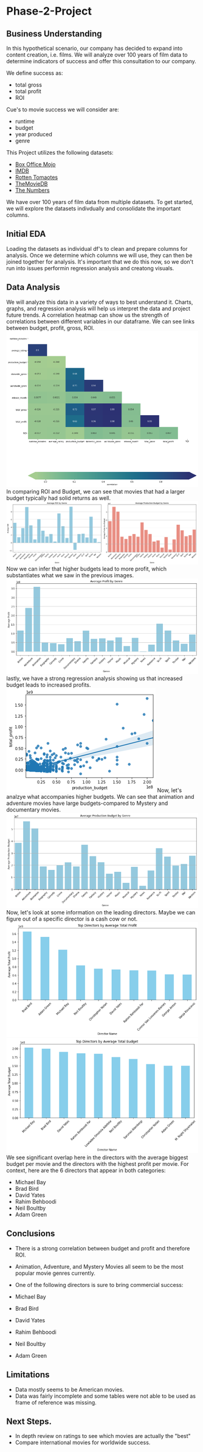 # Phase-2-Project

## Business Understanding
In this hypothetical scenario, our company has decided to expand into content creation, i.e. films.  We will analyze over 100 years of film data to determine indicators of success and offer this consultation to our company.

We define success as: 
* total gross
* total profit
* ROI
 
Cue's to movie success we will consider are:
* runtime
* budget
* year produced
* genre


This Project utilizes the following datasets:

* [Box Office Mojo](https://www.boxofficemojo.com/)
* [IMDB](https://www.imdb.com/)
* [Rotten Tomaotes](https://www.rottentomatoes.com/)
* [TheMovieDB](https://www.themoviedb.org/)
* [The Numbers](https://www.the-numbers.com/)


We have over 100 years of film data from multiple datasets.  To get started, we will explore the datasets indivdually and consolidate the important columns.

## Initial EDA
Loading the datasets as individual df's to clean and prepare columns for analysis.  Once we determine which columns we will use, they can then be joined together for analysis.  It's important that we do this now, so we don't run into issues performin regression analysis and creatong visuals.


## Data Analysis
We will analyze this data in a variety of ways to best understand it.  Charts, graphs, and regression analysis will help us interpret the data and project future trends.
A correlation heatmap can show us the strength of correlations between different variables in our dataframe.  We can see links between budget, profit, gross, ROI.
![Correlation Heat Map](Images/CorrelationHeatMap.png)
In comparing ROI and Budget, we can see that movies that had a larger budget typically had solid returns as well. 
![Genre ROI vs Budget](Images/GenreROIvsBudget.png)
Now we can infer that higher budgets lead to more profit, which substantiates what we saw in the previous images. 
![Profit by Genre](Images/ProfitbyGenre.png)
lastly, we have a strong regression analysis showing us that increased budget leads to increased profits.
![profitvbudget regression](Images/profitvbudgetregression.png)
Now, let's analzye what accompanies higher budgets.  We can see that animation and adventure movies have large budgets-compared to Mystery and documentary movies.
![budgetvgenre](Images/budgetvgenre.png)
Now, let's look at some information on the leading directors.  Maybe we can figure out of a specific director is a cash cow or not.
![directorvprofit](Images/directorvprofit.png)
![directorvbudget](https://github.com/byrdwcrawford/Phase-2-Project/blob/main/Images/directorvbudget.png)
We see significant overlap here in the directors with the average biggest budget per movie and the directors with the highest profit per movie. For context, here are the 6 directors that appear in both categories:

* Michael Bay
* Brad Bird
* David Yates
* Rahim Behboodi
* Neil Boultby
* Adam Green

## Conclusions
* There is a strong correlation between budget and profit and therefore ROI.
* Animation, Adventure, and Mystery Movies all seem to be the most popular movie genres currently.
* One of the following directors is sure to bring commercial success:

* Michael Bay
* Brad Bird
* David Yates
* Rahim Behboodi
* Neil Boultby
* Adam Green

## Limitations
* Data mostly seems to be American movies.
* Data was fairly incomplete and some tables were not able to be used as frame of reference was missing.

## Next Steps.
* In depth review on ratings to see which movies are actually the "best"
* Compare international movies for worldwide success.

